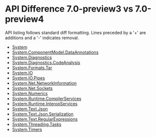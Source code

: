 # API Difference 7.0-preview3 vs 7.0-preview4

API listing follows standard diff formatting.
Lines preceded by a '+' are additions and a '-' indicates removal.

* [System](7.0-preview4_System.md)
* [System.ComponentModel.DataAnnotations](7.0-preview4_System.ComponentModel.DataAnnotations.md)
* [System.Diagnostics](7.0-preview4_System.Diagnostics.md)
* [System.Diagnostics.CodeAnalysis](7.0-preview4_System.Diagnostics.CodeAnalysis.md)
* [System.Formats.Tar](7.0-preview4_System.Formats.Tar.md)
* [System.IO](7.0-preview4_System.IO.md)
* [System.IO.Pipes](7.0-preview4_System.IO.Pipes.md)
* [System.Net.NetworkInformation](7.0-preview4_System.Net.NetworkInformation.md)
* [System.Net.Sockets](7.0-preview4_System.Net.Sockets.md)
* [System.Numerics](7.0-preview4_System.Numerics.md)
* [System.Runtime.CompilerServices](7.0-preview4_System.Runtime.CompilerServices.md)
* [System.Runtime.InteropServices](7.0-preview4_System.Runtime.InteropServices.md)
* [System.Text.Json](7.0-preview4_System.Text.Json.md)
* [System.Text.Json.Serialization](7.0-preview4_System.Text.Json.Serialization.md)
* [System.Text.RegularExpressions](7.0-preview4_System.Text.RegularExpressions.md)
* [System.Threading.Tasks](7.0-preview4_System.Threading.Tasks.md)
* [System.Timers](7.0-preview4_System.Timers.md)

